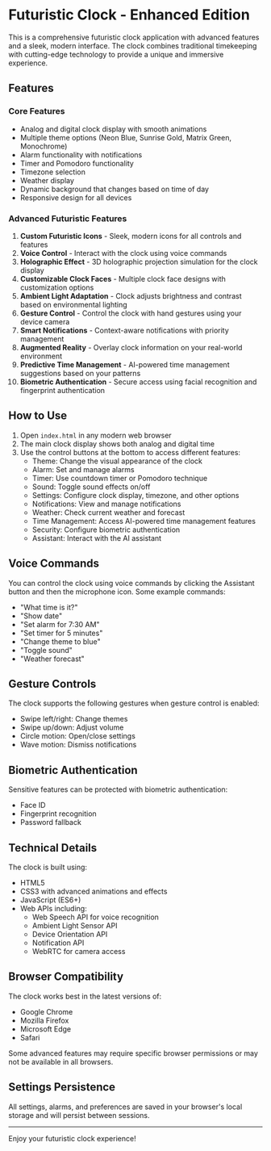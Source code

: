 # Futuristic Clock - Enhanced Edition

This is a comprehensive futuristic clock application with advanced features and a sleek, modern interface. The clock combines traditional timekeeping with cutting-edge technology to provide a unique and immersive experience.

## Features

### Core Features
- Analog and digital clock display with smooth animations
- Multiple theme options (Neon Blue, Sunrise Gold, Matrix Green, Monochrome)
- Alarm functionality with notifications
- Timer and Pomodoro functionality
- Timezone selection
- Weather display
- Dynamic background that changes based on time of day
- Responsive design for all devices

### Advanced Futuristic Features
1. **Custom Futuristic Icons** - Sleek, modern icons for all controls and features
2. **Voice Control** - Interact with the clock using voice commands
3. **Holographic Effect** - 3D holographic projection simulation for the clock display
4. **Customizable Clock Faces** - Multiple clock face designs with customization options
5. **Ambient Light Adaptation** - Clock adjusts brightness and contrast based on environmental lighting
6. **Gesture Control** - Control the clock with hand gestures using your device camera
7. **Smart Notifications** - Context-aware notifications with priority management
8. **Augmented Reality** - Overlay clock information on your real-world environment
9. **Predictive Time Management** - AI-powered time management suggestions based on your patterns
10. **Biometric Authentication** - Secure access using facial recognition and fingerprint authentication

## How to Use

1. Open `index.html` in any modern web browser
2. The main clock display shows both analog and digital time
3. Use the control buttons at the bottom to access different features:
   - Theme: Change the visual appearance of the clock
   - Alarm: Set and manage alarms
   - Timer: Use countdown timer or Pomodoro technique
   - Sound: Toggle sound effects on/off
   - Settings: Configure clock display, timezone, and other options
   - Notifications: View and manage notifications
   - Weather: Check current weather and forecast
   - Time Management: Access AI-powered time management features
   - Security: Configure biometric authentication
   - Assistant: Interact with the AI assistant

## Voice Commands

You can control the clock using voice commands by clicking the Assistant button and then the microphone icon. Some example commands:

- "What time is it?"
- "Show date"
- "Set alarm for 7:30 AM"
- "Set timer for 5 minutes"
- "Change theme to blue"
- "Toggle sound"
- "Weather forecast"

## Gesture Controls

The clock supports the following gestures when gesture control is enabled:

- Swipe left/right: Change themes
- Swipe up/down: Adjust volume
- Circle motion: Open/close settings
- Wave motion: Dismiss notifications

## Biometric Authentication

Sensitive features can be protected with biometric authentication:
- Face ID
- Fingerprint recognition
- Password fallback

## Technical Details

The clock is built using:
- HTML5
- CSS3 with advanced animations and effects
- JavaScript (ES6+)
- Web APIs including:
  - Web Speech API for voice recognition
  - Ambient Light Sensor API
  - Device Orientation API
  - Notification API
  - WebRTC for camera access

## Browser Compatibility

The clock works best in the latest versions of:
- Google Chrome
- Mozilla Firefox
- Microsoft Edge
- Safari

Some advanced features may require specific browser permissions or may not be available in all browsers.

## Settings Persistence

All settings, alarms, and preferences are saved in your browser's local storage and will persist between sessions.

---

Enjoy your futuristic clock experience!
